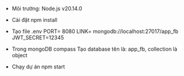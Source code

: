- Môi trường:
Node.js v20.14.0

- Cài đặt
   npm install
  
- Tạo file .env
  PORT= 8080
LINK= mongodb://localhost:27017/app_fb
JWT_SECRET=12345

- Trong mongoDB compass
  Tạo database tên là: app_fb, collection là object
  
- Chạy dự án
  npm start
